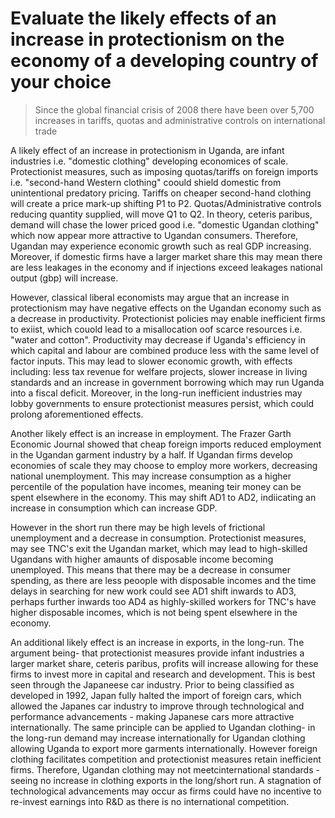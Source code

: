 # Evaluate the likely effects of an increase in protectionism on the economy of a developing country of your choice

> Since the global financial crisis of 2008 there have been over 5,700 increases in tariffs, quotas and administrative controls on international trade

A likely effect of an increase in protectionism in Uganda, are infant industries i.e. "domestic clothing" developing economices of scale. Protectionist measures, such as imposing quotas/tariffs on foreign imports i.e. "second-hand Western clothing" coould shield domestic from unintentional predatory pricing. Tariffs on cheaper second-hand clothing will create a price mark-up shifting P1 to P2. Quotas/Administrative controls reducing quantity supplied, will move Q1 to Q2. In theory, ceteris paribus, demand will chase the lower priced good i.e. "domestic Ugandan clothing" which now appear more attractive to Ugandan consumers. Therefore, Ugandan may experience economic growth such as real GDP increasing. Moreover, if domestic firms have a larger market share this may mean there are less leakages in the economy and if injections exceed leakages national output (gbp) will increase.

However, classical liberal economists may argue that an increase in protectionism may have negative effects on the Ugandan economy such as a decrease in productivity. Protectionist policies may enable inefficient firms to exiist, which couold lead to a misallocation oof scarce resources i.e. "water and cotton". Productivity may decrease if Uganda's efficiency in which capital and labour are combined produce less with the same level of factor inputs. This may lead to slower economic growth, with effects including: less tax  revenue for welfare projects, slower increase in living standards and an increase in government borrowing which may run Uganda into a fiscal deficit. Moreover, in the long-run inefficient industries may lobby governments to ensure protectionist measures persist,  which could prolong aforementioned effects.

Another likely effect is an increase in employment. The Frazer Garth Economic Journal showed that cheap foreign imports reduced employment in the Ugandan garment industry by a half. If Ugandan firms develop economies of scale they may choose to employ more workers, decreasing national unemployment. This may increase consumption as a higher percentile of the population have incomes, meaning teir money can be spent elsewhere in the economy. This may shift AD1 to AD2, indiicating an increase in consumption which can increase GDP.

However in the short run there may be high levels of frictional unemployment and a decrease in consumption. Protectionist measures, may see TNC's exit the Ugandan market, which  may lead to high-skilled Ugandans with higher amaunts of disposable income becoming unemployed. This means that there may be a decrease in consumer spending, as there are less peoople with disposable incomes and the time delays in searching for new work could see AD1 shift inwards to AD3, perhaps further inwards too AD4 as highly-skilled workers for TNC's have higher disposable incomes, which is not being spent elsewhere in the economy.


An additional likely effect is an increase in exports, in the long-run. The argument being- that protectionist measures provide infant industries a larger market share, ceteris paribus, profits will increase allowing for these firms to invest more in capital and research and development. This is best seen through the Japaneese car industry. Prior to being classified as developed in 1992, Japan fully halted the import of foreign cars, which allowed the Japanes car industry to improve through technological and performance advancements - making Japanese cars more attractive internationally. The same principle can be applied to Ugandan clothing- in the long-run demand may increase internationally for Ugandan clothing allowing Uganda to export more garments internationally.
However foreign clothing facilitates competition and protectionist measures retain inefficient firms. Therefore, Ugandan clothing may not meetcinternational standards - seeing no increase in clothing exports in the long/short run. A stagnation of technological advancements may occur as firms could have no incentive to re-invest earnings into R&D as there is no international competition.
